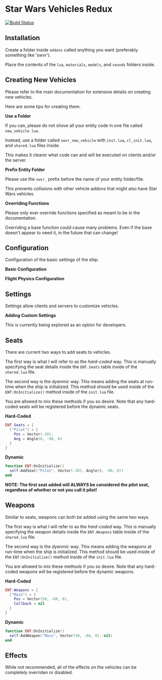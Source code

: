 # Star Wars Vehicles Redux

[![Build Status](https://travis-ci.org/star-wars-vehicles/star-wars-vehicles-redux.svg?branch=master)](https://travis-ci.org/star-wars-vehicles/star-wars-vehicles-redux)

## Installation

Create a folder inside `addons` called anything you want (preferably something like 'swvr').

Place the contents of the `lua`, `materials`, `models`, and `sounds` folders inside.

## Creating New Vehicles

Please refer to the main documentation for extensive details on creating new vehicles.

Here are some tips for creating them:

**Use a Folder**

If you can, please do not shove all your entity code in one file called `new_vehicle.lua`.

Instead, use a folder called `swvr_new_vehicle` with `init.lua`, `cl_init.lua`, and `shared.lua` files inside.

This makes it clearer what code can and will be executed on clients and/or the server.

**Prefix Entity Folder**

Please use the `swvr_` prefix before the name of your entity folder/file.

This prevents collisions with other vehicle addons that might also have Star Wars vehicles.

**Overriding Functions**

Please only ever override functions specified as meant to be in the documentation.

Overriding a base function could cause many problems. Even if the base doesn't appear to need it, in the future that can change!

## Configuration

Configuration of the basic settings of the ship.

**Basic Configuration**

**Flight Physics Configuration**

## Settings

Settings allow clients and servers to customize vehicles.

**Adding Custom Settings**

This is currently being explored as an option for developers.

## Seats

There are current two ways to add seats to vehicles.

The first way is what I will refer to as the *hard-coded* way. This is manually specifying the seat details inside the `ENT.Seats` table inside of the `shared.lua` file.

The second way is the *dyanmic* way. This means adding the seats at run-time when the ship is initialized. This method should be used inside of the `ENT:OnInitialize()` method inside of the `init.lua` file.

You are allowed to mix these methods if you so desire. Note that any hard-coded seats will be registered before the dynamic seats.

**Hard-Coded**

```lua
ENT.Seats = {
  ["Pilot"] = {
    Pos = Vector(-20),
    Ang = Angle(0, -90, 0)
  }
}
```

**Dynamic**

```lua
function ENT:OnInitialize()
  self:AddSeat("Pilot", Vector(-20), Angle(0, -90, 0))
end
```

**NOTE: The first seat added will ALWAYS be considered the pilot seat, regardless of whether or not you call it pilot!**

## Weapons

Similar to seats, weapons can both be added using the same two ways.

The first way is what I will refer to as the *hard-coded* way. This is manually specifying the weapon details inside the `ENT.Weapons` table inside of the `shared.lua` file.

The second way is the *dyanmic* way. This means adding the weapons at run-time when the ship is initialized. This method should be used inside of the `ENT:OnInitialize()` method inside of the `init.lua` file.

You are allowed to mix these methods if you so desire. Note that any hard-coded weapons will be registered before the dynamic weapons.

**Hard-Coded**

```lua
ENT.Weapons = {
  ["Main"] = {
    Pos = Vector(50, -60, 0),
    Callback = nil
  }
}
```

**Dynamic**

```lua
function ENT:OnInitialize()
  self:AddWeapon("Main", Vector(50, -60, 0), nil)
end
```

## Effects

While not recommended, all of the effects on the vehicles can be completely overriden or disabled.

